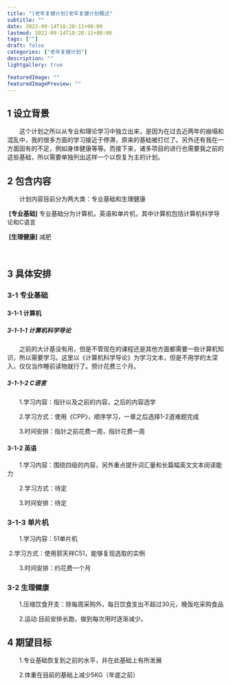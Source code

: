 ```yaml
---
title: "[老年复健计划]老年复健计划概述"
subtitle: ""
date: 2022-09-14T18:20:11+08:00
lastmod: 2022-09-14T18:20:11+08:00
tags: [""]
draft: false
categories: ["老年复健计划"]
description: ""
lightgallery: true

featuredImage: ""
featuredImagePreview: ""
---
```


##  1 设立背景

&emsp;&emsp;这个计划之所以从专业和理论学习中独立出来，是因为在过去近两年的崩塌和混乱中，我的很多方面的学习接近于停滞，原来的基础被打烂了。另外还有我在一方面固有的不足，例如身体健康等等。而接下来，诸多项目的进行也需要我之前的这些基础，所以需要单独列出这样一个以恢复为主的计划。

## 2 包含内容

&emsp;&emsp;计划内容目前分为两大类：专业基础和生理健康

​		**[专业基础]** 专业基础分为计算机，英语和单片机，其中计算机包括计算机科学导论和C语言

​		**[生理健康]** 减肥

​		

## 3 具体安排

### 3-1 专业基础

#### 3-1-1 计算机

##### 3-1-1-1 计算机科学导论

&emsp;&emsp;之前的大计基没有用，但是不管现在的课程还是其他方面都需要一些计算机知识，所以需要学习。这里以《计算机科学导论》为学习文本，但是不用学的太深入，仅仅当作睡前读物就行了。预计花费三个月。

##### 3-1-1-2 C语言

&emsp;&emsp;1.学习内容：指针以及之前的内容，之后的内容选学

&emsp;&emsp;2.学习方式：使用《CPP》，顺序学习，一章之后选择1-2道难题完成

&emsp;&emsp;3.时间安排：指针之前花费一周，指针花费一周

#### 3-1-2 英语

&emsp;&emsp;1.学习内容：围绕四级的内容，另外重点提升词汇量和长篇幅英文文本阅读能力

&emsp;&emsp;2.学习方式：待定

&emsp;&emsp;3.时间安排：待定

### 3-1-3 单片机

&emsp;&emsp;1.学习内容：51单片机

​		2.学习方式：使用郭天祥C51，能够复现选取的实例

&emsp;&emsp;3.时间安排：约花费一个月

###  3-2 生理健康

&emsp;&emsp;1.压缩饮食开支：除每周采购外，每日饮食支出不超过30元，晚饭吃采购食品

&emsp;&emsp;2.运动:目前安排长跑，做到每次用时逐渐减少。

##  4 期望目标

&emsp;&emsp;1.专业基础恢复到之前的水平，并在此基础上有所发展 

&emsp;&emsp;2.体重在目前的基础上减少5KG（年底之前）